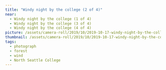 ```yaml
---
title: "Windy night by the college (2 of 4)"
near:
  - Windy night by the college (1 of 4)
  - Windy night by the college (3 of 4)
  - Windy night by the college (4 of 4)
picture: /assets/camera-roll/2019/10/2019-10-17-windy-night-by-the-college-2/20191018_030240669_iOS.jpg
thumbnail: /assets/camera-roll/2019/10/2019-10-17-windy-night-by-the-college-2/20191018_030240669_iOS-thumbnail.jpg
tags:
  - photograph
  - forest
  - wind
  - North Seattle College
---
```

